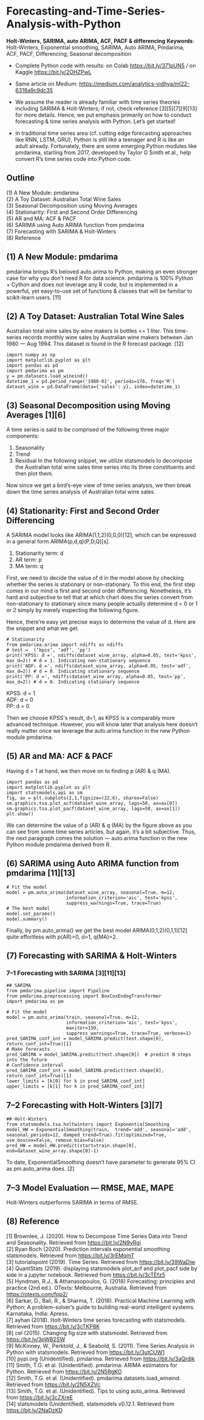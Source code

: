 # Forecasting-and-Time-Series-Analysis-with-Python
**Holt-Winters, SARIMA, auto ARIMA, ACF, PACF & differencing**
**Keywords**: Holt-Winters, Exponential smoothing, SARIMA, Auto ARIMA, Pmdarima, ACF, PACF, Differencing, Seasonal decomposition
- Complete Python code with results: on Colab https://bit.ly/371pUN5 / on Kaggle https://bit.ly/2OHZPwL
- Same article on Medium: https://medium.com/analytics-vidhya/ml22-6318a9c9dc35 

- We assume the reader is already familiar with time series theories including SARIMA & Holt-Winters; if not, check reference [3][5][7][9][13] for more details. Hence, we put emphasis primarily on how to conduct forecasting & time series analysis with Python. Let’s get started!
- In traditional time series area (cf. cutting edge forecasting approaches like RNN, LSTM, GRU), Python is still like a teenager and R is like an adult already. Fortunately, there are some emerging Python modules like pmdarima, starting from 2017, developed by Taylor G Smith et al., help convert R’s time series code into Python code.

## Outline
(1) A New Module: pmdarima \
(2) A Toy Dataset: Australian Total Wine Sales \
(3) Seasonal Decomposition using Moving Averages \
(4) Stationarity: First and Second Order Differencing \
(5) AR and MA: ACF & PACF \
(6) SARIMA using Auto ARIMA function from pmdarima \
(7) Forecasting with SARIMA & Holt-Winters \
(8) Reference


## (1) A New Module: pmdarima
pmdarima brings R’s beloved auto.arima to Python, making an even stronger case for why you don’t need R for data science. pmdarima is 100% Python + Cython and does not leverage any R code, but is implemented in a powerful, yet easy-to-use set of functions & classes that will be familiar to scikit-learn users. [11]

## (2) A Toy Dataset: Australian Total Wine Sales
Australian total wine sales by wine makers in bottles <= 1 liter. This time-series records monthly wine sales by Australian wine makers between Jan 1980 — Aug 1994. This dataset is found in the R forecast package. [12]

```Py
import numpy as np
import matplotlib.pyplot as plt
import pandas as pd
import pmdarima as pm
y = pm.datasets.load_wineind()
datetime_1 = pd.period_range('1980-01', periods=176, freq='M')
dataset_wine = pd.DataFrame(data={'sales': y}, index=datetime_1)
```

## (3) Seasonal Decomposition using Moving Averages [1][6]
A time series is said to be comprised of the following three major components:
1. Seasonality
2. Trend
3. Residual
In the following snippet, we utilize statsmodels to decompose the Australian total wine sales time series into its three constituents and then plot them.

Now since we get a bird’s-eye view of time series analysis, we then break down the time series analysis of Australian total wine sales.


## (4) Stationarity: First and Second Order Differencing
A SARIMA model looks like ARIMA(1,1,2)(0,0,0)[12], which can be expressed in a general form ARIMA(p,d,q)(P,D,Q)[s].
1. Stationarity term: d
2. AR term: p
3. MA term: q 

First, we need to decide the value of d in the model above by checking whether the series is stationary or non-stationary. To this end, the first step comes in our mind is first and second order differencing. Nonetheless, it’s hard and subjective to tell that at which chart does the series convert from non-stationary to stationary since many people actually determine d = 0 or 1 or 2 simply by merely inspecting the following figure.

Hence, there’re easy yet precise ways to determine the value of d. Here are the snippet and what we get.
```Py
# Stationarity
from pmdarima.arima import ndiffs as ndiffs
# test =  (‘kpss’, ‘adf’, ‘pp’)
print('KPSS: d =', ndiffs(dataset_wine_array, alpha=0.05, test='kpss', max_d=2)) # d = 1. Indicating non-stationary sequence
print('ADF: d =', ndiffs(dataset_wine_array, alpha=0.05, test='adf', max_d=2)) # d = 0. Indicating stationary sequence
print('PP: d =', ndiffs(dataset_wine_array, alpha=0.05, test='pp', max_d=2)) # d = 0. Indicating stationary sequence
```
KPSS: d = 1 \
ADF: d = 0 \
PP: d = 0 

Then we choose KPSS's result, d=1, as KPSS is a comparably more advanced technique. However, you will know later that analysis here doesn’t really matter once we leverage the auto.arima function in the new Python module pmdarima.


## (5) AR and MA: ACF & PACF

Having d = 1 at hand, we then move on to finding p (AR) & q (MA).

```Py
import pandas as pd
import matplotlib.pyplot as plt
import statsmodels.api as sm
fig, ax = plt.subplots(2,1,figsize=(22,6), sharex=False)
sm.graphics.tsa.plot_acf(dataset_wine_array, lags=50, ax=ax[0])
sm.graphics.tsa.plot_pacf(dataset_wine_array, lags=50, ax=ax[1])
plt.show()
```

We can determine the value of p (AR) & q (MA) by the figure above as you can see from some time series articles, but again, it’s a bit subjective. Thus, the next paragraph comes the solution — auto.arima function in the new Python module pmdarima derived from R.

## (6) SARIMA using Auto ARIMA function from pmdarima [11][13]

```Py
# Fit the model
model = pm.auto_arima(dataset_wine_array, seasonal=True, m=12, 
                      information_criterion='aic', test='kpss',
                      suppress_warnings=True, trace=True)
# The best model
model.set_params()
model.summary()
```
Finally, by pm.auto_arima() we get the best model ARIMA(0,1,2)(0,1,1)[12] quite effortless with p(AR)=0, d=1, q(MA)=2.


## (7) Forecasting with SARIMA & Holt-Winters
### 7–1 Forecasting with SARIMA [3][11][13]
```Py
## SARIMA
from pmdarima.pipeline import Pipeline
from pmdarima.preprocessing import BoxCoxEndogTransformer
import pmdarima as pm

# Fit the model
model = pm.auto_arima(train, seasonal=True, m=12, 
                      information_criterion='aic', test='kpss',  
                      maxiter=150,
                      suppress_warnings=True, trace=True, verbose=1)
pred_SARIMA_conf_int = model_SARIMA.predict(test.shape[0], return_conf_int=True)[1]
# Make forecasts
pred_SARIMA = model_SARIMA.predict(test.shape[0])  # predict N steps into the future
# Confidence interval
pred_SARIMA_conf_int = model_SARIMA.predict(test.shape[0], return_conf_int=True)[1]
lower_limits = [k[0] for k in pred_SARIMA_conf_int]
upper_limits = [k[1] for k in pred_SARIMA_conf_int]
```


## 7–2 Forecasting with Holt-Winters [3][7]
```Py
## Holt-Winters
from statsmodels.tsa.holtwinters import ExponentialSmoothing
model_HW = ExponentialSmoothing(train,  trend='add', seasonal='add', seasonal_periods=12, damped_trend=True).fit(optimized=True, use_boxcox=False, remove_bias=False)
pred_HW = model_HW.predict(start=train.shape[0], end=dataset_wine_array.shape[0]-1)
```

To date, ExponentialSmoothing doesn’t have parameter to generate 95% CI as pm.auto_arima does. [2]


## 7–3 Model Evaluation — RMSE, MAE, MAPE

Holt-Winters outperforms SARIMA in terms of RMSE.


## (8) Reference
[1] Brownlee, J. (2020). How to Decompose Time Series Data into Trend and Seasonality. Retrieved from https://bit.ly/2N9yRgi \
[2] Ryan Boch (2020). Prediction intervals exponential smoothing statsmodels. Retrieved from https://bit.ly/3rEMqmT \
[3] tutorialspoint (2019). Time Series. Retrieved from https://bit.ly/39WaDiw \
[4] QuantStats (2019). displaying statsmodels plot_acf and plot_pacf side by side in a jupyter notebook. Retrieved from https://bit.ly/3cTEfz5 \
[5] Hyndman, R.J., & Athanasopoulos, G. (2018) Forecasting: principles and practice (2nd ed.). OTexts: Melbourne, Australia. Retrieved from https://otexts.com/fpp2/ \
[6] Sarkar, D., Bali, R., & Sharma, T. (2018). Practical Machine Learning with Python: A problem-solver’s guide to building real-world intelligent systems. Karnataka, India: Apress. \
[7] ayhan (2018). Holt-Winters time series forecasting with statsmodels. Retrieved from https://bit.ly/3cTKP8K \
[8] cel (2015). Changing fig size with statsmodel. Retrieved from https://bit.ly/3pWB2SW \
[9] McKinney, W., Perktold, J., & Seabold, S. (2011). Time Series Analysis in Python with statsmodels. Retrieved from https://bit.ly/3utCUW1 \
[10] pypi.org (Unidentified). pmdarima. Retrieved from https://bit.ly/3aQrdjk \
[11] Smith, T.G. et al. (Unidentified). pmdarima: ARIMA estimators for Python. Retrieved from https://bit.ly/2N5RgKO \
[12] Smith, T.G. et al. (Unidentified). pmdarima.datasets.load_wineind. Retrieved from https://bit.ly/2N5XZVc \
[13] Smith, T.G. et al. (Unidentified). Tips to using auto_arima. Retrieved from https://bit.ly/3cZXreE \
[14] statsmodels (Unidentified). statsmodels v0.12.1. Retrieved from https://bit.ly/2NaDzKD
